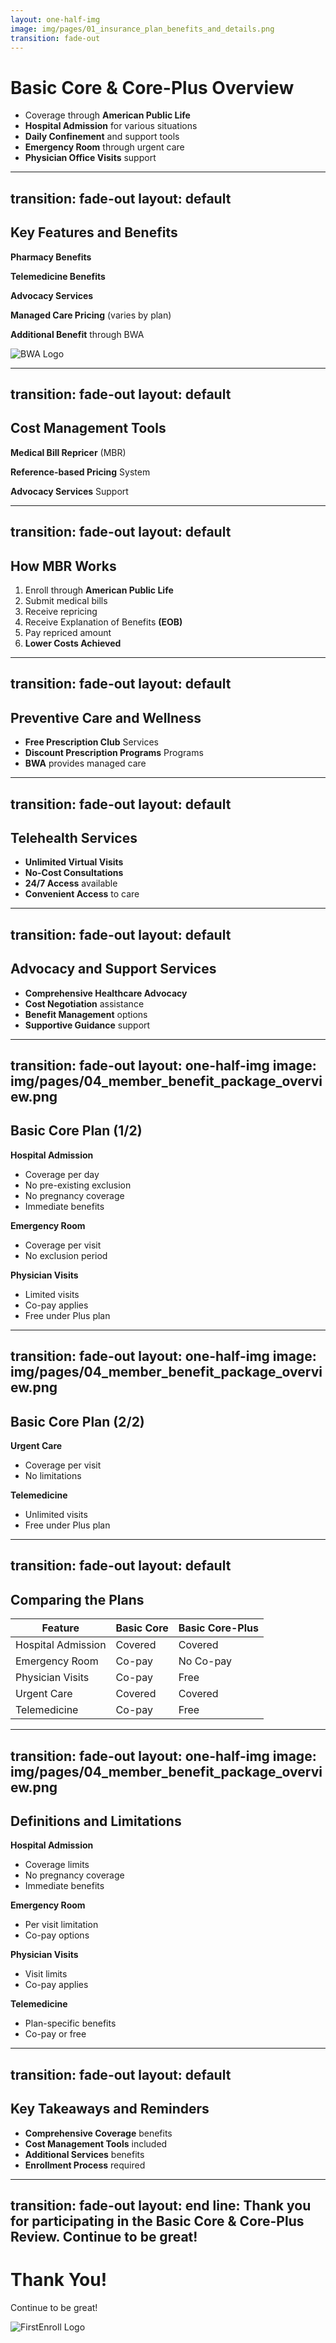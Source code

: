 ```yaml
---
layout: one-half-img
image: img/pages/01_insurance_plan_benefits_and_details.png
transition: fade-out
---
```


# Basic Core & Core-Plus Overview

<v-clicks>

- Coverage through **American Public Life**
- **Hospital Admission** for various situations
- **Daily Confinement** and support tools
- **Emergency Room** through urgent care
- **Physician Office Visits** support

</v-clicks>

---
transition: fade-out
layout: default
---

## Key Features and Benefits

<v-clicks>

**Pharmacy Benefits**

**Telemedicine Benefits**

**Advocacy Services**

**Managed Care Pricing** (varies by plan)
</v-clicks>

<v-click>

**Additional Benefit** through BWA
<div class="grid grid-cols-1 gap-4 items-center px-8 py-4">
  <img src="./img/logos/BWA_logo.png" class="h-12 mix-blend-multiply" alt="BWA Logo">
</div>

</v-click>

---
transition: fade-out
layout: default
---

## Cost Management Tools

<v-click>

**Medical Bill Repricer** (MBR)
</v-click>

<v-click>

**Reference-based Pricing** System
</v-click>

<v-click>

**Advocacy Services** Support
</v-click>

---
transition: fade-out
layout: default
---

## How MBR Works

<v-clicks>

1. Enroll through **American Public Life**
2. Submit medical bills
3. Receive repricing
4. Receive Explanation of Benefits **(EOB)**
5. Pay repriced amount
6. **Lower Costs Achieved**

</v-clicks>

---
transition: fade-out
layout: default
---

## Preventive Care and Wellness

<v-clicks>

- **Free Prescription Club** Services
- **Discount Prescription Programs** Programs
- **BWA** provides managed care

</v-clicks>

---
transition: fade-out
layout: default
---

## Telehealth Services

<v-clicks>

- **Unlimited Virtual Visits**
- **No-Cost Consultations**
- **24/7 Access** available
- **Convenient Access** to care

</v-clicks>

---
transition: fade-out
layout: default
---

## Advocacy and Support Services

<v-clicks>

- **Comprehensive Healthcare Advocacy**
- **Cost Negotiation** assistance
- **Benefit Management** options
- **Supportive Guidance** support

</v-clicks>

---
transition: fade-out
layout: one-half-img
image: img/pages/04_member_benefit_package_overview.png
---

## Basic Core Plan (1/2)

<v-click>

**Hospital Admission**
- Coverage per day
- No pre-existing exclusion
- No pregnancy coverage
- Immediate benefits
<Arrow v-bind="{ x1:480, y1:160, x2:560, y2:160, color: 'var(--slidev-theme-accent)' }" />
</v-click>

<v-click>

**Emergency Room**
- Coverage per visit
- No exclusion period
<Arrow v-bind="{ x1:480, y1:215, x2:560, y2:215, color: 'var(--slidev-theme-accent)' }" />
</v-click>

<v-click>

**Physician Visits**
- Limited visits
- Co-pay applies
- Free under Plus plan
<Arrow v-bind="{ x1:480, y1:340, x2:560, y2:340, color: 'var(--slidev-theme-accent)' }" />
</v-click>

---
transition: fade-out
layout: one-half-img
image: img/pages/04_member_benefit_package_overview.png
---

## Basic Core Plan (2/2)

<v-click>

**Urgent Care**
- Coverage per visit
- No limitations
<Arrow v-bind="{ x1:480, y1:370, x2:560, y2:370, color: 'var(--slidev-theme-accent)' }" />
</v-click>

<v-click>

**Telemedicine**
- Unlimited visits
- Free under Plus plan
<Arrow v-bind="{ x1:480, y1:410, x2:560, y2:410, color: 'var(--slidev-theme-accent)' }" />
</v-click>

---
transition: fade-out
layout: default
---

## Comparing the Plans

| **Feature** | **Basic Core** | **Basic Core-Plus** |
|---------|----------|-----------|
| Hospital Admission | Covered | Covered |
| Emergency Room | Co-pay | No Co-pay |
| Physician Visits | Co-pay | Free |
| Urgent Care | Covered | Covered |
| Telemedicine | Co-pay | Free |

---
transition: fade-out
layout: one-half-img
image: img/pages/04_member_benefit_package_overview.png
---

## Definitions and Limitations

<v-click>

**Hospital Admission**
- Coverage limits
- No pregnancy coverage
- Immediate benefits
<Arrow v-bind="{ x1:480, y1:160, x2:550, y2:160, color: 'var(--slidev-theme-accent)' }" />
</v-click>

<v-click>

**Emergency Room**
- Per visit limitation
- Co-pay options
<Arrow v-bind="{ x1:480, y1:255, x2:550, y2:255, color: 'var(--slidev-theme-accent)' }" />
</v-click>

<v-click>

**Physician Visits**
- Visit limits
- Co-pay applies
<Arrow v-bind="{ x1:480, y1:360, x2:550, y2:360, color: 'var(--slidev-theme-accent)' }" />
</v-click>

<v-click>

**Telemedicine**
- Plan-specific benefits
- Co-pay or free
<Arrow v-bind="{ x1:480, y1:420, x2:550, y2:420, color: 'var(--slidev-theme-accent)' }" />
</v-click>

---
transition: fade-out
layout: default
---

## Key Takeaways and Reminders

<v-clicks>

- **Comprehensive Coverage** benefits
- **Cost Management Tools** included
- **Additional Services** benefits
- **Enrollment Process** required

</v-clicks>

---
transition: fade-out
layout: end
line: Thank you for participating in the Basic Core & Core-Plus Review. Continue to be great!
---

# Thank You!

Continue to be great!

<img src="./img/logos/FEN_logo.svg" class="h-12 mt-32" alt="FirstEnroll Logo">